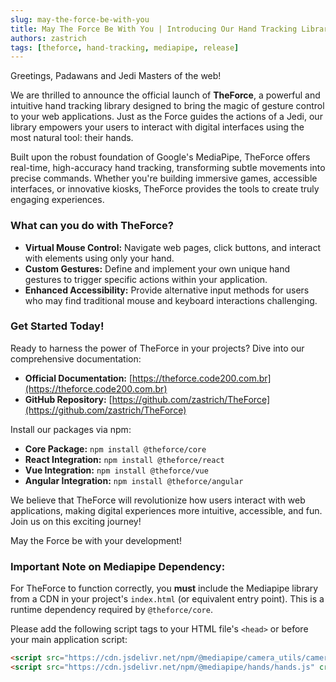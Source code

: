 ```yaml
---
slug: may-the-force-be-with-you
title: May The Force Be With You | Introducing Our Hand Tracking Library
authors: zastrich
tags: [theforce, hand-tracking, mediapipe, release]
---
```


Greetings, Padawans and Jedi Masters of the web!

We are thrilled to announce the official launch of **TheForce**, a powerful and intuitive hand tracking library designed to bring the magic of gesture control to your web applications. Just as the Force guides the actions of a Jedi, our library empowers your users to interact with digital interfaces using the most natural tool: their hands.

<!-- truncate -->

Built upon the robust foundation of Google's MediaPipe, TheForce offers real-time, high-accuracy hand tracking, transforming subtle movements into precise commands. Whether you're building immersive games, accessible interfaces, or innovative kiosks, TheForce provides the tools to create truly engaging experiences.

### What can you do with TheForce?

- **Virtual Mouse Control:** Navigate web pages, click buttons, and interact with elements using only your hand.
- **Custom Gestures:** Define and implement your own unique hand gestures to trigger specific actions within your application.
- **Enhanced Accessibility:** Provide alternative input methods for users who may find traditional mouse and keyboard interactions challenging.

### Get Started Today!

Ready to harness the power of TheForce in your projects? Dive into our comprehensive documentation:

- **Official Documentation:** [https://theforce.code200.com.br](https://theforce.code200.com.br)
- **GitHub Repository:** [https://github.com/zastrich/TheForce](https://github.com/zastrich/TheForce)

Install our packages via npm:

- **Core Package:** `npm install @theforce/core`
- **React Integration:** `npm install @theforce/react`
- **Vue Integration:** `npm install @theforce/vue`
- **Angular Integration:** `npm install @theforce/angular`

We believe that TheForce will revolutionize how users interact with web applications, making digital experiences more intuitive, accessible, and fun. Join us on this exciting journey!

May the Force be with your development!

### Important Note on Mediapipe Dependency:

For TheForce to function correctly, you **must** include the Mediapipe library from a CDN in your project's `index.html` (or equivalent entry point). This is a runtime dependency required by `@theforce/core`.

Please add the following script tags to your HTML file's `<head>` or before your main application script:

```html
<script src="https://cdn.jsdelivr.net/npm/@mediapipe/camera_utils/camera_utils.js" crossorigin="anonymous"></script>
<script src="https://cdn.jsdelivr.net/npm/@mediapipe/hands/hands.js" crossorigin="anonymous"></script>
```
